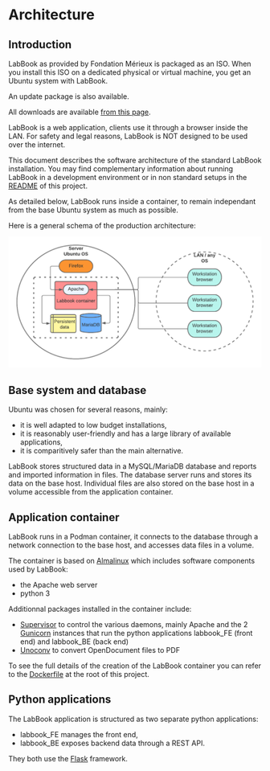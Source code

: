 # Architecture

## Introduction

LabBook as provided by Fondation Mérieux is packaged as an ISO.
When you install this ISO on a dedicated physical or virtual machine, you get an Ubuntu system with LabBook.

An update package is also available.

All downloads are available [from this page](https://www.lab-book.org/en/downloads/).

LabBook is a web application, clients use it through a browser inside the LAN.
For safety and legal reasons, LabBook is NOT designed to be used over the internet.

This document describes the software architecture of the standard LabBook installation.
You may find complementary information about running LabBook in a development environment or in non standard setups in the [README](../README.md) of this project.

As detailed below, LabBook runs inside a container, to remain independant from the base Ubuntu system as much as possible.

Here is a general schema of the production architecture:

![Schema of production architecture](architecture.png)

## Base system and database

Ubuntu was chosen for several reasons, mainly:

- it is well adapted to low budget installations,
- it is reasonably user-friendly and has a large library of available applications,
- it is comparitively safer than the main alternative.

LabBook stores structured data in a MySQL/MariaDB database and reports and imported information in files.
The database server runs and stores its data on the base host.
Individual files are also stored on the base host in a volume accessible from the application container.

## Application container

LabBook runs in a Podman container, it connects to the database through a network connection to the base host, and accesses data files in a volume.

The container is based on [Almalinux](https://almalinux.org/) which includes software components used by LabBook:

- the Apache web server
- python 3

Additionnal packages installed in the container include:

- [Supervisor](http://supervisord.org) to control the various daemons, mainly Apache and the 2 [Gunicorn](https://gunicorn.org/) instances that run the python applications labbook_FE (front end) and labbook_BE (back end)
- [Unoconv](http://dag.wiee.rs/home-made/unoconv/) to convert OpenDocument files to PDF

To see the full details of the creation of the LabBook container you can refer to the [Dockerfile](../Dockerfile) at the root of this project.

## Python applications

The LabBook application is structured as two separate python applications:

- labbook_FE manages the front end,
- labbook_BE exposes backend data through a REST API.

They both use the [Flask](https://en.wikipedia.org/wiki/Flask_(web_framework)) framework.
